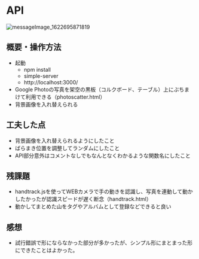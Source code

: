 # API
![messageImage_1622695871819](https://user-images.githubusercontent.com/38471145/120836652-c2e29300-c5a0-11eb-9d37-421c1a390086.jpg)
## 概要・操作方法
 - 起動 
   - npm install
   - simple-server
   - http://localhost:3000/
 - Google Photoの写真を架空の黒板（コルクボード、テーブル）上にぶちまけて利用できる（photoscatter.html）
 - 背景画像を入れ替えられる 
## 工夫した点
 - 背景画像を入れ替えられるようにしたこと
 - ばらまき位置を調整してランダムにしたこと 
 - API部分意外はコメントなしでもなんとなくわかるような関数名にしたこと
## 残課題
 - handtrack.jsを使ってWEBカメラで手の動きを認識し、写真を連動して動かしたかったが認識スピードが遅く断念（handtrack.html）
 - 動かしてまとめた山をタグやアルバムとして登録などできると良い 
## 感想
 - 試行錯誤で形にならなかった部分が多かったが、シンプル形にまとまった形にできたことはよかった。
